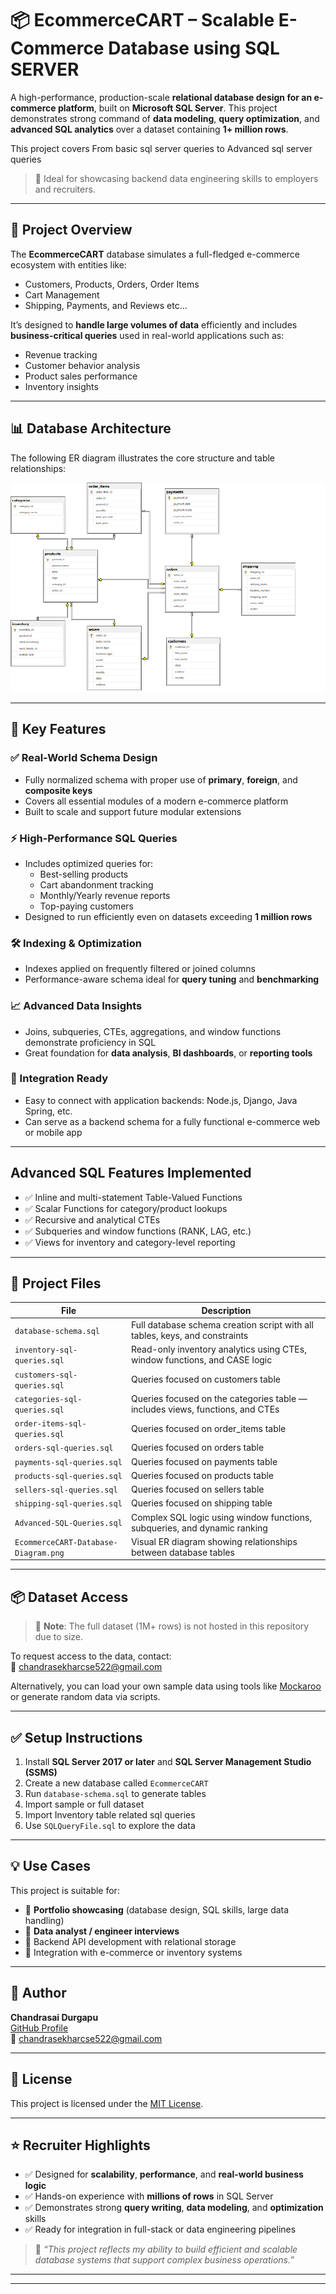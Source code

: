 # 📦 EcommerceCART – Scalable E-Commerce Database using SQL SERVER

A high-performance, production-scale **relational database design for an e-commerce platform**, built on **Microsoft SQL Server**. This project demonstrates strong command of **data modeling**, **query optimization**, and **advanced SQL analytics** over a dataset containing **1+ million rows**.

This project covers From basic sql server queries to Advanced sql server queries
> 💼 Ideal for showcasing backend data engineering skills to employers and recruiters.

---

## 🧩 Project Overview

The **EcommerceCART** database simulates a full-fledged e-commerce ecosystem with entities like:
- Customers, Products, Orders, Order Items
- Cart Management
- Shipping, Payments, and Reviews etc...

It’s designed to **handle large volumes of data** efficiently and includes **business-critical queries** used in real-world applications such as:
- Revenue tracking
- Customer behavior analysis
- Product sales performance
- Inventory insights

---

## 📊 Database Architecture

The following ER diagram illustrates the core structure and table relationships:

![EcommerceCART Database Diagram](EcommerceCART-Database-Diagram.png)

---

## 🚀 Key Features

### ✅ Real-World Schema Design
- Fully normalized schema with proper use of **primary**, **foreign**, and **composite keys**
- Covers all essential modules of a modern e-commerce platform
- Built to scale and support future modular extensions

### ⚡ High-Performance SQL Queries
- Includes optimized queries for:
  - Best-selling products
  - Cart abandonment tracking
  - Monthly/Yearly revenue reports
  - Top-paying customers
- Designed to run efficiently even on datasets exceeding **1 million rows**

### 🛠️ Indexing & Optimization
- Indexes applied on frequently filtered or joined columns
- Performance-aware schema ideal for **query tuning** and **benchmarking**

### 📈 Advanced Data Insights
- Joins, subqueries, CTEs, aggregations, and window functions demonstrate proficiency in SQL
- Great foundation for **data analysis**, **BI dashboards**, or **reporting tools**

### 🔌 Integration Ready
- Easy to connect with application backends: Node.js, Django, Java Spring, etc.
- Can serve as a backend schema for a fully functional e-commerce web or mobile app

---
## Advanced SQL Features Implemented

- ✅ Inline and multi-statement Table-Valued Functions  
- ✅ Scalar Functions for category/product lookups  
- ✅ Recursive and analytical CTEs  
- ✅ Subqueries and window functions (RANK, LAG, etc.)  
- ✅ Views for inventory and category-level reporting  
---

## 📂 Project Files

| File                               | Description |
|------------------------------------|-------------|
| `database-schema.sql`              | Full database schema creation script with all tables, keys, and constraints |
| `inventory-sql-queries.sql`        | Read-only inventory analytics using CTEs, window functions, and CASE logic |
| `customers-sql-queries.sql`            | Queries focused on customers table |
| `categories-sql-queries.sql`       | Queries focused on the categories table — includes views, functions, and CTEs |
| `order-items-sql-queries.sql`          | Queries focused on order_items table  |
| `orders-sql-queries.sql`                | Queries focused on orders table    |
| `payments-sql-queries.sql`              | Queries focused on payments table |
| `products-sql-queries.sql`              | Queries focused on products table |
| `sellers-sql-queries.sql`               | Queries focused on sellers table |
| `shipping-sql-queries.sql`              | Queries focused on shipping table  |
| `Advanced-SQL-Queries.sql`         | Complex SQL logic using window functions, subqueries, and dynamic ranking |
| `EcommerceCART-Database-Diagram.png` | Visual ER diagram showing relationships between database tables |


---

## 📦 Dataset Access

> 📁 **Note**: The full dataset (1M+ rows) is not hosted in this repository due to size.

To request access to the data, contact:  
📧 [chandrasekharcse522@gmail.com](mailto:chandrasekharcse522@gmail.com)

Alternatively, you can load your own sample data using tools like [Mockaroo](https://mockaroo.com/) or generate random data via scripts.

---

## ✅ Setup Instructions

1. Install **SQL Server 2017 or later** and **SQL Server Management Studio (SSMS)**
2. Create a new database called `EcommerceCART`
3. Run `database-schema.sql` to generate tables
4. Import sample or full dataset
5. Import Inventory table related sql queries
6. Use `SQLQueryFile.sql` to explore the data

---

## 💡 Use Cases

This project is suitable for:

- 📌 **Portfolio showcasing** (database design, SQL skills, large data handling)
- 📌 **Data analyst / engineer interviews**
- 📌 Backend API development with relational storage
- 📌 Integration with e-commerce or inventory systems

---

## 🙌 Author

**Chandrasai Durgapu**  
[GitHub Profile](https://github.com/chandrasai-Durgapu)  
📧 [chandrasekharcse522@gmail.com](mailto:chandrasekharcse522@gmail.com)

---

## 📜 License

This project is licensed under the [MIT License](LICENSE).

---

## ⭐ Recruiter Highlights

- ✅ Designed for **scalability**, **performance**, and **real-world business logic**
- ✅ Hands-on experience with **millions of rows** in SQL Server
- ✅ Demonstrates strong **query writing**, **data modeling**, and **optimization** skills
- ✅ Ready for integration in full-stack or data engineering pipelines

> 💬 _“This project reflects my ability to build efficient and scalable database systems that support complex business operations.”_

---


---

